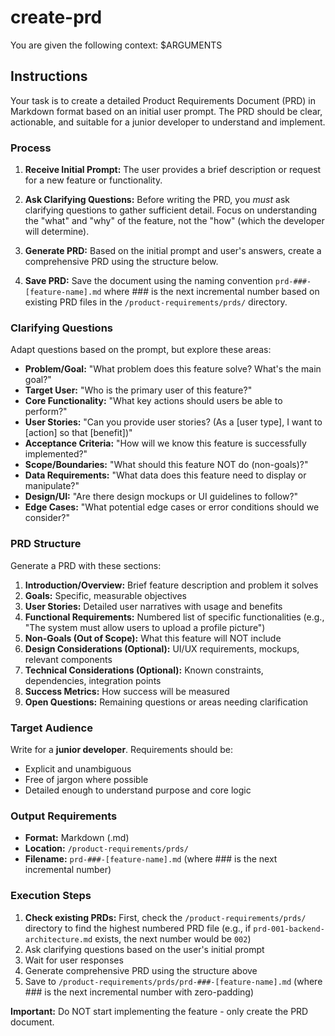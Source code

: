 # create-prd

You are given the following context:
$ARGUMENTS

## Instructions

Your task is to create a detailed Product Requirements Document (PRD) in Markdown format based on an initial user prompt. The PRD should be clear, actionable, and suitable for a junior developer to understand and implement.

### Process

1. **Receive Initial Prompt:** The user provides a brief description or request for a new feature or functionality.

2. **Ask Clarifying Questions:** Before writing the PRD, you *must* ask clarifying questions to gather sufficient detail. Focus on understanding the "what" and "why" of the feature, not the "how" (which the developer will determine).

3. **Generate PRD:** Based on the initial prompt and user's answers, create a comprehensive PRD using the structure below.

4. **Save PRD:** Save the document using the naming convention `prd-###-[feature-name].md` where ### is the next incremental number based on existing PRD files in the `/product-requirements/prds/` directory.

### Clarifying Questions

Adapt questions based on the prompt, but explore these areas:

- **Problem/Goal:** "What problem does this feature solve? What's the main goal?"
- **Target User:** "Who is the primary user of this feature?"
- **Core Functionality:** "What key actions should users be able to perform?"
- **User Stories:** "Can you provide user stories? (As a [user type], I want to [action] so that [benefit])"
- **Acceptance Criteria:** "How will we know this feature is successfully implemented?"
- **Scope/Boundaries:** "What should this feature NOT do (non-goals)?"
- **Data Requirements:** "What data does this feature need to display or manipulate?"
- **Design/UI:** "Are there design mockups or UI guidelines to follow?"
- **Edge Cases:** "What potential edge cases or error conditions should we consider?"

### PRD Structure

Generate a PRD with these sections:

1. **Introduction/Overview:** Brief feature description and problem it solves
2. **Goals:** Specific, measurable objectives
3. **User Stories:** Detailed user narratives with usage and benefits
4. **Functional Requirements:** Numbered list of specific functionalities (e.g., "The system must allow users to upload a profile picture")
5. **Non-Goals (Out of Scope):** What this feature will NOT include
6. **Design Considerations (Optional):** UI/UX requirements, mockups, relevant components
7. **Technical Considerations (Optional):** Known constraints, dependencies, integration points
8. **Success Metrics:** How success will be measured
9. **Open Questions:** Remaining questions or areas needing clarification

### Target Audience

Write for a **junior developer**. Requirements should be:
- Explicit and unambiguous
- Free of jargon where possible
- Detailed enough to understand purpose and core logic

### Output Requirements

- **Format:** Markdown (.md)
- **Location:** `/product-requirements/prds/`
- **Filename:** `prd-###-[feature-name].md` (where ### is the next incremental number)

### Execution Steps

1. **Check existing PRDs:** First, check the `/product-requirements/prds/` directory to find the highest numbered PRD file (e.g., if `prd-001-backend-architecture.md` exists, the next number would be `002`)
2. Ask clarifying questions based on the user's initial prompt
3. Wait for user responses
4. Generate comprehensive PRD using the structure above
5. Save to `/product-requirements/prds/prd-###-[feature-name].md` (where ### is the next incremental number with zero-padding)

**Important:** Do NOT start implementing the feature - only create the PRD document.